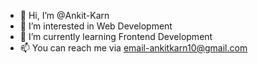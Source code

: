 - 👋 Hi, I’m @Ankit-Karn
- 👀 I’m interested in Web Development
- 🌱 I’m currently learning Frontend Development
- 📫 You can reach me via email-ankitkarn10@gmail.com

<!---
Ankit-Karn/Ankit-Karn is a ✨ special ✨ repository because its `README.md` (this file) appears on your GitHub profile.
You can click the Preview link to take a look at your changes.
--->
